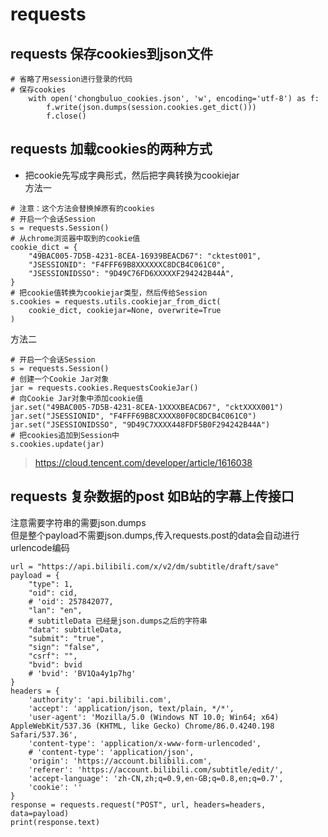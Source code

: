 # requests

## requests 保存cookies到json文件
```
# 省略了用session进行登录的代码
# 保存cookies
    with open('chongbuluo_cookies.json', 'w', encoding='utf-8') as f:
        f.write(json.dumps(session.cookies.get_dict()))
        f.close()
```

## requests 加载cookies的两种方式
- 把cookie先写成字典形式，然后把字典转换为cookiejar  
方法一  
```
# 注意：这个方法会替换掉原有的cookies
# 开启一个会话Session
s = requests.Session()
# 从chrome浏览器中取到的cookie值
cookie_dict = {
    "49BAC005-7D5B-4231-8CEA-16939BEACD67": "cktest001",
    "JSESSIONID": "F4FFF69B8XXXXXXC8DCB4C061C0",
    "JSESSIONIDSSO": "9D49C76FD6XXXXXF294242B44A",
}
# 把cookie值转换为cookiejar类型，然后传给Session
s.cookies = requests.utils.cookiejar_from_dict(
    cookie_dict, cookiejar=None, overwrite=True
)
```
方法二  
```
# 开启一个会话Session
s = requests.Session()
# 创建一个Cookie Jar对象
jar = requests.cookies.RequestsCookieJar()
# 向Cookie Jar对象中添加cookie值
jar.set("49BAC005-7D5B-4231-8CEA-1XXXXBEACD67", "cktXXXX001")
jar.set("JSESSIONID", "F4FFF69B8CXXXX80F0C8DCB4C061C0")
jar.set("JSESSIONIDSSO", "9D49C7XXXX448FDF5B0F294242B44A")
# 把cookies追加到Session中
s.cookies.update(jar)
```


> https://cloud.tencent.com/developer/article/1616038


## requests 复杂数据的post 如B站的字幕上传接口  
注意需要字符串的需要json.dumps  
但是整个payload不需要json.dumps,传入requests.post的data会自动进行urlencode编码
```
url = "https://api.bilibili.com/x/v2/dm/subtitle/draft/save"
payload = {
    "type": 1,
    "oid": cid,
    # 'oid': 257842077,
    "lan": "en",
    # subtitleData 已经是json.dumps之后的字符串
    "data": subtitleData,
    "submit": "true",
    "sign": "false",
    "csrf": "",
    "bvid": bvid
    # 'bvid': 'BV1Qa4y1p7hg'
}
headers = {
    'authority': 'api.bilibili.com',
    'accept': 'application/json, text/plain, */*',
    'user-agent': 'Mozilla/5.0 (Windows NT 10.0; Win64; x64) AppleWebKit/537.36 (KHTML, like Gecko) Chrome/86.0.4240.198 Safari/537.36',
    'content-type': 'application/x-www-form-urlencoded',
    # 'content-type': 'application/json',
    'origin': 'https://account.bilibili.com',
    'referer': 'https://account.bilibili.com/subtitle/edit/',
    'accept-language': 'zh-CN,zh;q=0.9,en-GB;q=0.8,en;q=0.7',
    'cookie': ''
}
response = requests.request("POST", url, headers=headers, data=payload)
print(response.text)
```
